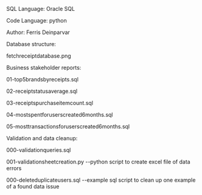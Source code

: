 SQL Language: Oracle SQL

Code Language: python

Author: Ferris Deinparvar



Database structure: 

fetchreceiptdatabase.png 



Business stakeholder reports:

01-top5brandsbyreceipts.sql    

02-receiptstatusaverage.sql

03-receiptspurchaseitemcount.sql

04-mostspentforuserscreated6months.sql

05-mosttransactionsforuserscreated6months.sql


Validation and data cleanup:

000-validationqueries.sql 

001-validationsheetcreation.py --python script to create excel file of data errors

000-deleteduplicateusers.sql --example sql script to clean up one example of a found data issue

